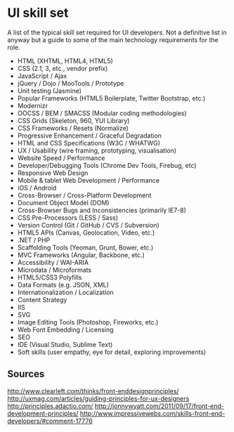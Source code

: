 UI skill set
============

A list of the typical skill set required for UI developers. Not a definitive list in anyway but a guide to some of the main technology requirements for the role.

* HTML (XHTML, HTML4, HTML5)
* CSS (2.1, 3, etc., vendor prefix)
* JavaScript / Ajax
* jQuery / Dojo / MooTools / Prototype
* Unit testing (Jasmine)
* Popular Frameworks (HTML5 Boilerplate, Twitter Bootstrap, etc.)
* Modernizr
* OOCSS / BEM / SMACSS (Modular coding methodologies)
* CSS Grids (Skeleton, 960, YUI Library)
* CSS Frameworks / Resets (Normalize)
* Progressive Enhancement / Graceful Degradation
* HTML and CSS Specifications (W3C / WHATWG)
* UX / Usability (wire framing, prototyping, visualisation)
* Website Speed / Performance
* Developer/Debugging Tools (Chrome Dev Tools, Firebug, etc)
* Responsive Web Design
* Mobile & tablet Web Development / Performance
* iOS / Android
* Cross-Browser / Cross-Platform Development
* Document Object Model (DOM)
* Cross-Browser Bugs and Inconsistencies (primarily IE7-8)
* CSS Pre-Processors (LESS / Sass)
* Version Control (Git / GitHub / CVS / Subversion)
* HTML5 APIs (Canvas, Geolocation, Video, etc.)
* .NET / PHP
* Scaffolding Tools (Yeoman, Grunt, Bower, etc.)
* MVC Frameworks (Angular, Backbone, etc.)
* Accessibility / WAI-ARIA
* Microdata / Microformats
* HTML5/CSS3 Polyfills
* Data Formats (e.g. JSON, XML)
* Internationalization / Localization
* Content Strategy
* IIS
* SVG
* Image Editing Tools (Photoshop, Fireworks, etc.)
* Web Font Embedding / Licensing
* SEO
* IDE (Visual Studio, Sublime Text)
* Soft skills (user empathy, eye for detail, exploring improvements)


Sources
-------

http://www.clearleft.com/thinks/front-enddesignprinciples/
http://uxmag.com/articles/guiding-principles-for-ux-designers
http://principles.adactio.com/
http://jonnywyatt.com/2011/09/17/front-end-development-principles/
http://www.impressivewebs.com/skills-front-end-developers/#comment-17776
